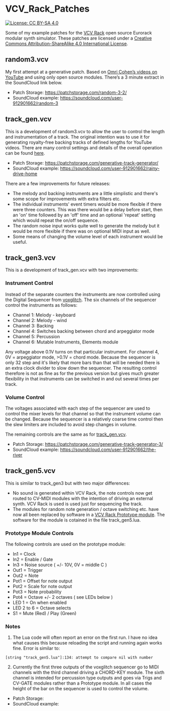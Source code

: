 # VCV_Rack_Patches

[![License: CC BY-SA 4.0](https://img.shields.io/badge/License-CC%20BY--SA%204.0-lightgrey.svg)](https://creativecommons.org/licenses/by-sa/4.0/)

Some of my example patches for the [VCV Rack](https://vcvrack.com/) open source Eurorack modular synth simulator. These patches are licensed under a
[Creative Commons Attribution-ShareAlike 4.0 International License](http://creativecommons.org/licenses/by-sa/4.0/).

## random3.vcv

My first attempt at a generative patch. Based on [Omri Cohen’s videos on YouTube](https://www.youtube.com/channel/UCuWKHSHTHMV_nVSeNH4gYAg) and using only open source modules. There’s a 3 minute extract in the SoundCloud link below.

* Patch Storage: https://patchstorage.com/random-3-2/
* SoundCloud example: https://soundcloud.com/user-912901662/random-3

## track_gen.vcv

This is a development of random3.vcv to allow the user to control the length and instrumentation of a track. The original intention was to use it for generating royalty-free backing tracks of defined lengths for YouTube videos. There are many control settings and details of the overall operation can be found [here](./track_gen.md).

* Patch Storage: https://patchstorage.com/generative-track-generator/
* SoundCloud example: https://soundcloud.com/user-912901662/rainy-drive-home

There are a few improvements for future releases:

* The melody and backing instruments are a little simplistic and there's some scope for improvements with extra filters etc.
* The individual instruments' event timers would be more flexible if there were three counters. This was there would be a delay before start, then an 'on' time followed by an 'off' time and an optional 'repeat' setting which would repeat the on/off sequence.
* The random noise input works quite well to generate the melody but it would be more flexible if there was on optional MIDI input as well.
* Some means of changing the volume level of each instrument would be useful.

## track_gen3.vcv

This is a development of track_gen.vcv with two improvements:

### Instrument Control

Instead of the separate counters the instruments are now controlled using the Digital Sequencer from [voxglitch](https://github.com/clone45/voxglitch). The six channels of the sequencer control the instruments as follows:

* Channel 1: Melody - keyboard
* Channel 2: Melody - wind
* Channel 3: Backing
* Channel 4: Switches backing between chord and arpeggiator mode
* Channel 5: Percussion
* Channel 6: Mutable Instruments, Elements module

Any voltage above 0.1V turns on that particular instrument. For channel 4, 0V = arpeggiator mode, >0.1V = chord mode. Because the sequencer is only 32 step and it's likely that more bars than that will be needed there is an extra clock divider to slow down the sequencer. The resulting control therefore is not as fine as for the previous version but gives much greater flexibility in that instruments can be switched in and out several times per track.

### Volume Control

The voltages associated with each step of the sequencer are used to control the mixer levels for that channel so that the instrument volume can be changed. Because the sequencer is a relatively coarse time control then the slew limiters are included to avoid step changes in volume.

The remaining controls are the same as for [track_gen.vcv](./track_gen.md).

* Patch Storage: https://patchstorage.com/generative-track-generator-3/
* SoundCloud example: https://soundcloud.com/user-912901662/the-river

## track_gen5.vcv

This is similar to track_gen3 but with two major differences:

* No sound is generated within VCV Rack, the note controls now get routed to CV-MIDI modules with the intention of driving an external synth. VCV Rack is used is used just for sequencing the track.
* The modules for random note generation / octave switching etc. have now all been replaced by software in a [VCV Rack Prototype module](https://vcvrack.com/Prototype). The software for the module is cotained in the file track_gen5.lua.

### Prototype Module Controls

The following controls are used on the prototype module:

* In1 = Clock
* In2 = Enable / Gate
* In3 = Noise source ( +/- 10V, 0V = middle C )
* Out1 = Trigger
* Out2 = Note
* Pot1 = Offset for note output
* Pot2 = Scale for note output
* Pot3 = Note probability
* Pot4 = Octave  +/- 2 octaves ( see LEDs below )
* LED 1 = On when enabled
* LED 2 to 6 = Octave selects
* S1 = Mute (Red) / Play (Green)

### Notes

1. The Lua code will often report an error on the first run. I have no idea what causes this because reloading the script and running again works fine. Error is similar to:

`[string "track_gen5.lua"]:134: attempt to compare nil with number`

2. Currently the first three outputs of the voxglitch sequencer go to MIDI channels with the third channel driving a CHORD-KEY module. The sixth channel is intended for percussion type outputs and goes via Trigs and CV-GATE modules rather than a Prototype module. In all cases the height of the bar on the sequencer is used to control the volume.

* Patch Storage:
* SoundCloud example:
